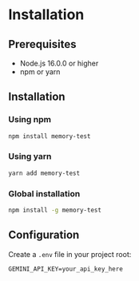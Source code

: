 # Installation

## Prerequisites

- Node.js 16.0.0 or higher
- npm or yarn

## Installation

### Using npm

```bash
npm install memory-test
```

### Using yarn

```bash
yarn add memory-test
```

### Global installation

```bash
npm install -g memory-test
```

## Configuration

Create a `.env` file in your project root:

```env
GEMINI_API_KEY=your_api_key_here
```
